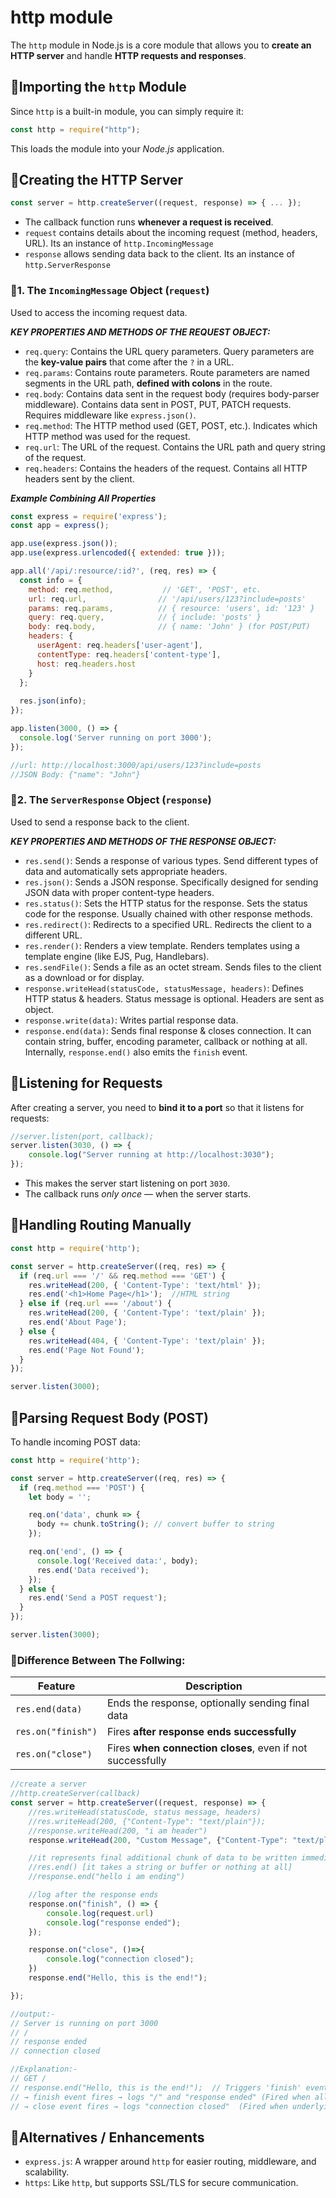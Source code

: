 # http module
The `http` module in Node.js is a core module that allows you to **create an HTTP server** and handle **HTTP requests and responses**.
## 🔹Importing the `http` Module
Since `http` is a built-in module, you can simply require it:
```js
const http = require("http");
```
This loads the module into your *Node.js* application.
## 🔹Creating the HTTP Server
```js
const server = http.createServer((request, response) => { ... });
```
- The callback function runs **whenever a request is received**.
- `request` contains details about the incoming request (method, headers, URL). Its an instance of `http.IncomingMessage`
- `response` allows sending data back to the client. Its an instance of `http.ServerResponse`
### 🔸1. The `IncomingMessage` Object (`request`)
Used to access the incoming request data.

***KEY PROPERTIES AND METHODS OF THE REQUEST OBJECT:***
- `req.query`: Contains the URL query parameters. Query parameters are the **key-value pairs** that come after the `?` in a URL.
- `req.params`: Contains route parameters. Route parameters are named segments in the URL path, **defined with colons** in the route.
- `req.body`: Contains data sent in the request body (requires body-parser middleware). Contains data sent in POST, PUT, PATCH requests. Requires middleware like `express.json()`.
- `req.method`: The HTTP method used (GET, POST, etc.). Indicates which HTTP method was used for the request.
- `req.url`: The URL of the request. Contains the URL path and query string of the request.
- `req.headers`: Contains the headers of the request. Contains all HTTP headers sent by the client.

***Example Combining All Properties***
```js
const express = require('express');
const app = express();

app.use(express.json());
app.use(express.urlencoded({ extended: true }));

app.all('/api/:resource/:id?', (req, res) => {
  const info = {
    method: req.method,           // 'GET', 'POST', etc.
    url: req.url,                // '/api/users/123?include=posts'
    params: req.params,          // { resource: 'users', id: '123' }
    query: req.query,            // { include: 'posts' }
    body: req.body,              // { name: 'John' } (for POST/PUT)
    headers: {
      userAgent: req.headers['user-agent'],
      contentType: req.headers['content-type'],
      host: req.headers.host
    }
  };
  
  res.json(info);
});

app.listen(3000, () => {
  console.log('Server running on port 3000');
});

//url: http://localhost:3000/api/users/123?include=posts
//JSON Body: {"name": "John"}
```

### 🔸2. The `ServerResponse` Object (`response`)
Used to send a response back to the client.

***KEY PROPERTIES AND METHODS OF THE RESPONSE OBJECT:***
* `res.send()`: Sends a response of various types. Send different types of data and automatically sets appropriate headers.
* `res.json()`: Sends a JSON response. Specifically designed for sending JSON data with proper content-type headers.
* `res.status()`: Sets the HTTP status for the response. Sets the status code for the response. Usually chained with other response methods.
* `res.redirect()`: Redirects to a specified URL. Redirects the client to a different URL.
* `res.render()`: Renders a view template. Renders templates using a template engine (like EJS, Pug, Handlebars).
* `res.sendFile()`: Sends a file as an octet stream. Sends files to the client as a download or for display.
* `response.writeHead(statusCode, statusMessage, headers)`: Defines HTTP status & headers. Status message is optional. Headers are sent as object.
* `response.write(data)`: Writes partial response data.
* `response.end(data)`: Sends final response & closes connection. It can contain string, buffer, encoding parameter, callback or nothing at all. Internally, `response.end()` also emits the `finish` event.

## 🔹Listening for Requests
After creating a server, you need to **bind it to a port** so that it listens for requests:
```js
//server.listen(port, callback);
server.listen(3030, () => {
    console.log("Server running at http://localhost:3030");
});
```
- This makes the server start listening on port `3030`.
- The callback runs *only once* — when the server starts.

## 🔹Handling Routing Manually
```js
const http = require('http');

const server = http.createServer((req, res) => {
  if (req.url === '/' && req.method === 'GET') {
    res.writeHead(200, { 'Content-Type': 'text/html' });
    res.end('<h1>Home Page</h1>');  //HTML string
  } else if (req.url === '/about') {
    res.writeHead(200, { 'Content-Type': 'text/plain' });
    res.end('About Page');
  } else {
    res.writeHead(404, { 'Content-Type': 'text/plain' });
    res.end('Page Not Found');
  }
});

server.listen(3000);
```
## 🔹Parsing Request Body (POST)
To handle incoming POST data:
```js
const http = require('http');

const server = http.createServer((req, res) => {
  if (req.method === 'POST') {
    let body = '';

    req.on('data', chunk => {
      body += chunk.toString(); // convert buffer to string
    });

    req.on('end', () => {
      console.log('Received data:', body);
      res.end('Data received');
    });
  } else {
    res.end('Send a POST request');
  }
});

server.listen(3000);

```
### 🔸Difference Between The Follwing:
| Feature            | Description                                                |
| ------------------ | ---------------------------------------------------------- |
| `res.end(data)`    | Ends the response, optionally sending final data           |
| `res.on("finish")` | Fires **after response ends successfully**                 |
| `res.on("close")`  | Fires **when connection closes**, even if not successfully |

```js
//create a server
//http.createServer(callback)
const server = http.createServer((request, response) => {
    //res.writeHead(statusCode, status message, headers)
    //res.writeHead(200, {"Content-Type": "text/plain"});
    //response.writeHead(200, "i am header")
    response.writeHead(200, "Custom Message", {"Content-Type": "text/plain"});  // returns a response object

    //it represents final additional chunk of data to be written immediately before closing the stream.
    //res.end() [it takes a string or buffer or nothing at all]
    //response.end("hello i am ending") 

    //log after the response ends
    response.on("finish", () => {
        console.log(request.url)
        console.log("response ended");
    });

    response.on("close", ()=>{
        console.log("connection closed");
    })
    response.end("Hello, this is the end!");

});

//output:-
// Server is running on port 3000
// /
// response ended
// connection closed

//Explanation:-
// GET /
// response.end("Hello, this is the end!");  // Triggers 'finish' event
// → finish event fires → logs "/" and "response ended" (Fired when all data has been written to the response)
// → close event fires → logs "connection closed"  (Fired when underlying event is closed)

```


## 🔹Alternatives / Enhancements
- `express.js`: A wrapper around `http` for easier routing, middleware, and scalability.
- `https`: Like `http`, but supports SSL/TLS for secure communication.
